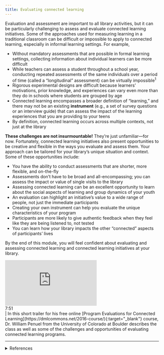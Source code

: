 ```yaml
---
title: Evaluating connected learning
---
```


Evaluation and assessment are important to all library activities, but it can be particularly challenging to assess and evaluate connected learning initiatives. Some of the approaches used for measuring learning in a traditional classroom can be difficult or impossible to apply to connected learning, especially in informal learning settings. For example,

- Without mandatory assessments that are possible in formal learning settings, collecting information about individual learners can be more difficult
- While teachers can assess a student throughout a school year, conducting repeated assessments of the same individuals over a period of time (called a “longitudinal” assessment) can be virtually impossible<sup>1</sup>
- Rigorous experimental designs are difficult because learners’ motivations, prior knowledge, and experiences can vary even more than they do in schools where students are grouped by age
- Connected learning encompasses a broader definition of “learning,” and there may not be an existing **instrument** (e.g., a set of survey questions or an interview guide) that can assess the impact of the learning experiences that you are providing to your teens
- By definition, connected learning occurs across multiple contexts, not just at the library

**These challenges are not insurmountable!** They’re just unfamiliar—for now. Fortunately, connected learning initiatives also present opportunities to be creative and flexible in the ways you evaluate and assess them. Your approach can be tailored for your library’s unique situation and context. Some of these opportunities include:

- You have the ability to conduct assessments that are shorter, more flexible, and on-the-fly
- Assessments don’t have to be broad and all-encompassing; you can assess the impact or value of single visits to the library
- Assessing connected learning can be an excellent opportunity to learn about the social aspects of learning and group dynamics of your youth
- An evaluation can highlight an initiative’s value to a wide range of people, not just the immediate participants
- Creating your own instrument can help you evaluate the unique characteristics of your program
- Participants are more likely to give authentic feedback when they feel like they are being listened to, not tested
- You can learn how your library impacts the other “connected” aspects of participants’ lives

By the end of this module, you will feel confident about evaluating and assessing connected learning and connected learning initiatives at your library.


<div class="callout videos" markdown="1">
<iframe src="https://www.youtube.com/embed/u6rguxNk8kY" frameborder="0" allow="autoplay; encrypted-media" allowfullscreen></iframe>
<div class="videotime">7:51</div> | In this short trailer for his free online [Program Evaluations for Connected Learning](https://dmlcommons.net/2016-course/){:target="_blank"} course, Dr. William Penuel from the University of Colorado at Boulder describes the class as well as some of the challenges and opportunities of evaluating connected learning programs.
</div>

---

<details>
	<summary>References</summary>
	1: <a href="https://youtu.be/u6rguxNk8kY" target="_blank">Course Teaser: Program Evaluations for Connected Learning</a> (4:30).
</details>
